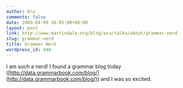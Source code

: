 ```yaml
---
author: Ora
comments: false
date: 2009-04-09 16:05:00+00:00
layout: post
link: http://www.martindale.org/blog/ora/talks/about/grammar-nerd
slug: grammar-nerd
title: Grammar Nerd
wordpress_id: 440
---
```


I am such a nerd! I found a grammar blog today ([http://data.grammarbook.com/blog/](http://data.grammarbook.com/blog/)) and I was so excited.
